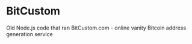 BitCustom
=========

Old Node.js code that ran BitCustom.com - online vanity Bitcoin address generation service

